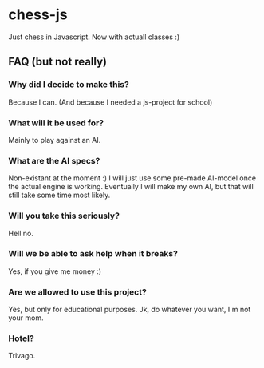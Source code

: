 # chess-js

Just chess in Javascript.
Now with actuall classes :)

## FAQ (but not really)

### Why did I decide to make this?

Because I can. (And because I needed a js-project for school)

### What will it be used for?

Mainly to play against an AI.

### What are the AI specs?

Non-existant at the moment :)
I will just use some pre-made AI-model once the actual engine is working.
Eventually I will make my own AI, but that will still take some time most likely.

### Will you take this seriously?

Hell no.

### Will we be able to ask help when it breaks?

Yes, if you give me money :)

### Are we allowed to use this project?

Yes, but only for educational purposes.
Jk, do whatever you want, I'm not your mom.

### Hotel?

Trivago.
